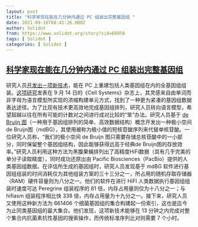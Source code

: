 ```yaml
---
layout: post
title: "科学家现在能在几分钟内通过 PC 组装出完整基因组 "
date: 2021-09-16T08:41:26.000Z
author: Solidot
from: https://www.solidot.org/story?sid=68958
tags: [ Solidot ]
categories: [ Solidot ]
---
```

<!--1631781686000-->
[科学家现在能在几分钟内通过 PC 组装出完整基因组](https://www.solidot.org/story?sid=68958)
------

<div>
研究人员<a href="https://phys.org/news/2021-09-scientists-entire-genomes-personal-minutes.html">开发出一项新技术</a>，能在 PC 上重建包括人类基因组在内的全基因组组装。<a href="https://www.cell.com/cell-systems/fulltext/S2405-4712(21)00332-X" target="_blank">这项研究</a>发表在 9 月 14 日的《Cell Systems》杂志上，其灵感来自由单词而非字母为语言模型所实现的浓缩构建单元方式，找到了一种更为紧凑的基因组数据表达途径。为了比现有技术更高效地完成基因组排列，研究人员转向语言模型，希望超越以往在所有可能的计数对之间进行成对比较的“笨”办法。研究人员基于 <a href="https://en.wikipedia.org/wiki/De_Bruijn_graph">de Bruijn 图</a>（一种用于基因组排列的简单、高效数据结构）概念开发出一种极小空间 de Bruijn图（mdBG），其使用被称为极小值的短核苷酸序列来代替单核苷酸。一位研究人员称，“我们的极小空间 de Bruijn 图只需要存储总核苷酸中的一小部分，同时保留整个基因组结构，因此能够获得远高于经典de Bruijn图的存放效率。”研究人员利用这种方法为黑腹果蝇排列出了高精度HiFi数据（具有几乎完美的单分子读取精度），同时成功还原出由 Pacific Biosciences（PacBio）提供的人类基因组数据。在评估所生成的基因组时，研究人员发现基于 mdBG 软件进行基因组组装的时间消耗仅为其他组装方案的三十三分之一，所占用的随机存取存储器（RAM）硬件容量则为八分之一。他们的软件在进行 HiFI 人类数据执行基因组组装时速度可达 Peregrine 组装程序的 81 倍，内存占用量则仅为十八分之一；与 hifiasm 组装程序相比快 338 倍，内存占用量为十九分之一。接下来，研究人员又使用这种新方法为 661406 个细菌基因组的集合构建起一份索引，这也是迄今为止同类基因组的最大集合。他们发现，这项新技术能够在 13 分钟之内完成对整个集合内抗菌素抗性基因的搜索操作，而传统标准序列比对则需要 7 个小时。
</div>
